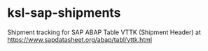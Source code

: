 # ksl-sap-shipments
Shipment tracking for SAP ABAP Table VTTK (Shipment Header) at https://www.sapdatasheet.org/abap/tabl/vttk.html
